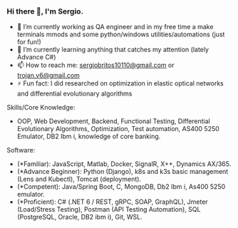 ### Hi there 👋, I'm Sergio.

- 🔭 I’m currently working as QA engineer and in my free time a make terminals mmods and some python/windows utilities/automations (just for fun!)
- 🌱 I’m currently learning anything that catches my attention (lately Advance C#)
- 📫 How to reach me: sergiobritos10110@gmail.com or trojan.v6@gmail.com
- ⚡ Fun fact: I did researched on optimization in elastic optical networks and differential evolutionary algorithms

Skills/Core Knowledge:
-    OOP, Web Development, Backend, Functional Testing, Differential Evolutionary Algorithms, Optimization, Test automation, AS400 5250 Emulator, DB2 Ibm i, knowledge of core banking.

Software:

-    (*Familiar): JavaScript, Matlab, Docker, SignalR, X++, Dynamics AX/365.
-    (*Advance Beginner): Python (Django), k8s and k3s basic management (Lens and Kubectl), Tomcat (deployment).
-    (*Competent): Java/Spring Boot, C, MongoDB, Db2 Ibm i, As400 5250 emulator.
-    (*Proficient): C# (.NET 6 / REST, gRPC, SOAP, GraphQL), Jmeter (Load/Stress Testing), Postman (API Testing Automation), SQL (PostgreSQL, Oracle, DB2 ibm i), Git, WSL.



